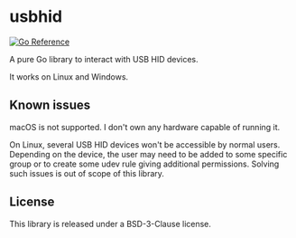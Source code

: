 # usbhid

[![Go Reference](https://pkg.go.dev/badge/github.com/rafaelmartins/usbhid.svg)](https://pkg.go.dev/github.com/rafaelmartins/usbhid)

A pure Go library to interact with USB HID devices.

It works on Linux and Windows.

## Known issues

macOS is not supported. I don't own any hardware capable of running it.

On Linux, several USB HID devices won't be accessible by normal users. Depending on the device, the user may need to be added to some specific group or to create some udev rule giving additional permissions. Solving such issues is out of scope of this library.

## License

This library is released under a BSD-3-Clause license.
